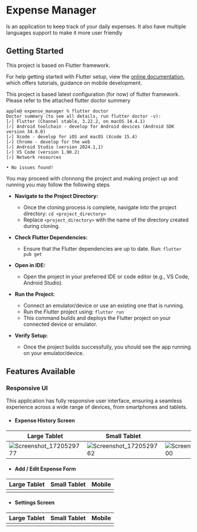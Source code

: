 # Expense Manager

Is an application to keep track of your daily expenses. It also have multiple languages support to  make it more user friendly

## Getting Started

This project is based on Flutter framework.

For help getting started with Flutter setup, view the [online documentation](https://docs.flutter.dev/get-started/install), which offers tutorials, guidance on mobile development.

This project is based latest configuration (for now) of flutter framework. Please refer to the attached flutter doctor summery


    apple@ expense_manager % flutter doctor  
    Doctor summary (to see all details, run flutter doctor -v):  
    [✓] Flutter (Channel stable, 3.22.2, on macOS 14.4.1)  
    [✓] Android toolchain - develop for Android devices (Android SDK version 34.0.0)  
    [✓] Xcode - develop for iOS and macOS (Xcode 15.4)  
    [✓] Chrome - develop for the web  
    [✓] Android Studio (version 2024.1,1)  
    [✓] VS Code (version 1.90.2)  
    [✓] Network resources  
      
    • No issues found!
You may proceed with clonnong the project and making project up and running you may follow the following steps

-   **Navigate to the Project Directory:**
    -   Once the cloning process is complete, navigate into the project directory: `cd <project_directory>`
    -   Replace `<project_directory>` with the name of the directory created during cloning.
-   **Check Flutter Dependencies:**
    -   Ensure that the Flutter dependencies are up to date. Run: `flutter pub get`

-   **Open in IDE:**
    -   Open the project in your preferred IDE or code editor (e.g., VS Code, Android Studio).

-   **Run the Project:**
    -   Connect an emulator/device or use an existing one that is running.
    -   Run the Flutter project using:  `flutter run`
    -   This command builds and deploys the Flutter project on your connected device or emulator.

-   **Verify Setup:**
    -   Once the project builds successfully, you should see the app running on your emulator/device.

## Features Available

### Responsive UI

This application has  fully responsive user interface, ensuring a seamless experience across a wide range of devices, from smartphones and tablets.

- #### Expense History Screen
| Large Tablet | Small Tablet | Mobile |
|--|--|--|
| ![Screenshot_1720529777](https://github.com/Danish-Git/expense_manager/assets/79436114/6cbf3687-149d-40ac-a9ec-3b1e0145eafa) |  ![Screenshot_1720529762](https://github.com/Danish-Git/expense_manager/assets/79436114/1bfb8ec3-9eb0-4bd2-bcfe-26e95819f264)  |  ![Screenshot_1720529800](https://github.com/Danish-Git/expense_manager/assets/79436114/4e9d118c-fda4-4ec0-bce6-c9dc5e87cb74)  |

- #### Add / Edit Expense Form
| Large Tablet | Small Tablet | Mobile |
|--|--|--|
|  |  |  |

- #### Settings Screen
| Large Tablet | Small Tablet | Mobile |
|--|--|--|
|  |  |  |


